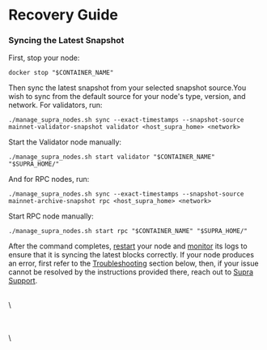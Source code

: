 # Recovery Guide

### Syncing the Latest Snapshot

First, stop your node:

```
docker stop "$CONTAINER_NAME"
```

Then sync the latest snapshot from your selected snapshot source.You wish to sync from the default source for your node's type, version, and network. For validators, run:

```
./manage_supra_nodes.sh sync --exact-timestamps --snapshot-source mainnet-validator-snapshot validator <host_supra_home> <network>
```

Start the Validator node manually:

```
./manage_supra_nodes.sh start validator "$CONTAINER_NAME" "$SUPRA_HOME/"
```

And for RPC nodes, run:

```
./manage_supra_nodes.sh sync --exact-timestamps --snapshot-source mainnet-archive-snapshot rpc <host_supra_home> <network>
```

Start RPC node manually:

```
./manage_supra_nodes.sh start rpc "$CONTAINER_NAME" "$SUPRA_HOME/"
```

After the command completes, [restart](broken-reference) your node and [monitor](monitor-node-synchronization.md) its logs  to ensure that it is syncing the latest blocks correctly. If your node produces an error, first refer to the [Troubleshooting](recovery-guide.md#troubleshooting-guide)  section below, then, if your issue cannot be resolved by the instructions provided there, reach out to [Supra Support](../creating-supradesk-tickets-via-email.md).

\
\


\
\
\
